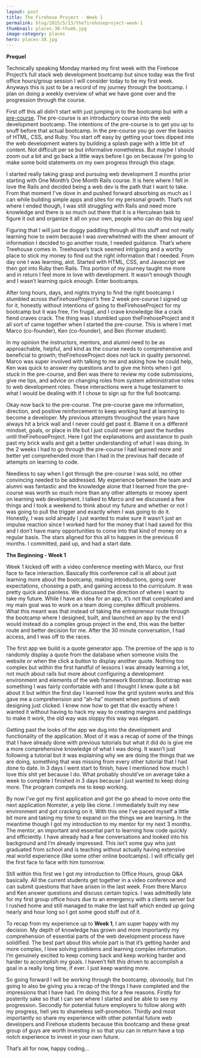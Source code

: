 ```yaml
---
layout: post
title: The Firehose Project - Week 1
permalink: blog/2015/5/13/thefirehoseproject-week-1
thumbnail: places-38-thumb.jpg
image-category: places
hero: places-38.jpg
---
```




**Prequel**

Technically speaking Monday marked my first week with the Firehose Project’s full stack web development bootcamp but since today was the first office hours/group session I will consider today to be my first week. Anyways this is just to be a record of my journey through the bootcamp. I plan on doing a weekly overview of what we have gone over and the progression through the course.

First off this all didn’t start with just jumping in to the bootcamp but with a [pre-course](http://www.thefirehoseproject.com/applicants/new). The pre-course is an introductory course into the web development bootcamp. The intentions of the pre-course is to get you up to snuff before that actual bootcamp. In the pre-course you go over the basics of HTML, CSS, and Ruby. You start off easy by getting your toes dipped into the web development waters by building a splash page with a little bit of content. Not difficult per se but informative nonetheless. But maybe I should zoom out a bit and go back a little ways before I go on because I’m going to make some bold statements on my own progress through this stage.

I started really taking grasp and pursuing web development 3 months prior starting with One Month’s One Month Rails course. It is here where I fell in love the Rails and decided being a web dev is the path that I want to take. From that moment I’ve dove in and pushed forward absorbing as much as I can while building simple apps and sites for my personal growth. That’s not where I ended though, I was still struggling with Rails and need more knowledge and there is so much out there that it is a Herculean task to figure it out and organize it all on your own, people who can do this big ups!

Figuring that I will just be doggy paddling through all this stuff and not really learning how to swim because I was overwhelmed with the sheer amount of information I decided to go another route, I needed guidance. That’s where Treehouse comes in. Treehouse’s track seemed intriguing and a worthy place to stick my money to find out the right information that I needed. From day one I was learning, alot. Started with HTML, CSS, and Javascript we then got into Ruby then Rails. This portion of my journey taught me more and in return I feel more in love with development. It wasn’t enough though and I wasn’t learning quick enough. Enter bootcamps.

After long hours, days, and nights trying to find the right bootcamp I stumbled across *theFirehoseProject’s* free 2 week pre-course I signed up for it, honestly without intentions of going to theFirehoseProject for my bootcamp but it was free, I’m frugal, and I crave knowledge like a crack fiend craves crack. The thing was I stumbled upon theFirehoseProject and it all sort of came together when I started the pre-course. This is where I met Marco (co-founder), Ken (co-founder), and Ben (former student).

In my opinion the instructors, mentors, and alumni need to be as approachable, helpful, and kind as the course needs to comprehensive and beneficial to growth; theFirehoseProject does not lack in quality personnel. Marco was super involved with talking to me and asking how he could help, Ken was quick to answer my questions and to give me hints when I got stuck in the pre-course, and Ben was there to review my code submissions, give me tips, and advice on changing roles from system administrative roles to web development roles. These interactions were a huge testament to what I would be dealing with if I chose to sign up for the full bootcamp.

Okay now back to the pre-course. The pre-course gave me information, direction, and positive reinforcement to keep working hard at learning to become a developer. My previous attempts throughout the years have always hit a brick wall and I never could get past it. Blame it on a different mindset, goals, or place in life but I just could never get past the hurdles until theFirehoseProject. Here I got the explanations and assistance to push past my brick walls and get a better understanding of what I was doing. In the 2 weeks I had to go through the pre-course I had learned more and better yet comprehended more than I had in the previous half decade of attempts on learning to code.

Needless to say when I got through the pre-course I was sold, no other convincing needed to be addressed. My experience between the team and alumni was fantastic and the knowledge alone that I learned from the pre-course was worth so much more than any other attempts or money spent on learning web development. I talked to Marco and we discussed a few things and I took a weekend to think about my future and whether or not I was going to pull the trigger and exactly when I was going to do it. Honestly, I was sold already I just wanted to make sure it wasn’t just an impulse reaction since I worked hard for the money that I had saved for this and I don’t have many opportunities to come into that kind of money on a regular basis. The stars aligned for this all to happen in the previous 6 months. I committed, paid up, and had a start date.

**The Beginning - Week 1**

Week 1 kicked off with a video conference meeting with Marco, our first face to face interaction. Basically this conference call is all about just learning more about the bootcamp, making introductions, going over expectations, choosing a path, and gaining access to the curriculum. It was pretty quick and painless. We discussed the direction of where I want to take my future. While I have an idea for an app, it’s not that complicated and my main goal was to work on a team doing complex difficult problems. What this meant was that instead of taking the entrepreneur route through the bootcamp where I designed, built, and launched an app by the end I would instead do a complex group project in the end, this was the better route and better decision for me. After the 30 minute conversation, I had access, and I was off to the races.

The first app we build is a quote generator app. The premise of the app is to randomly display a quote from the database when someone visits the website or when the click a button to display another quote. Nothing too complex but within the first handful of lessons I was already learning a lot, not much about rails but more about configuring a development environment and elements of the web framework Bootstrap. Bootstrap was something I was fairly confortable with and I thought I knew quite a bit about it but within the first day I learned how the grid system works and this gave me a comprehension and “ah-ha” moment when portions of web designing just clicked. I knew now how to get that div exactly where I wanted it without having to hack my way to creating margins and paddings to make it work, the old way was sloppy this way was elegant.

Getting past the looks of the app we dug into the development and functionality of the application. Most of it was a recap of some of the things that I have already done with previous tutorials but what it did do is give me a more comprehensive knowledge of what I was doing. It wasn’t just following a tutorial but it was explaining why we are doing the things that we are doing, something that was missing from every other tutorial that I had done to date. In 3 days I went start to finish, have I mentioned how much I love this shit yet because I do. What probably should’ve on average take a week to complete I finished in 3 days because I just wanted to keep doing more. The program compels me to keep working.

By now I’ve got my first application and got the go ahead to move onto the next application Nomster, a yelp like clone. I immediately built my new environment and got cracking on it. With this one I’ve paced myself a little bit more and taking my time to expand on the things we are learning. In the meantime though I got my introduction to my mentor for my next 3 months. The mentor, an important and essential part to learning how code quickly and efficiently. I have already had a few conversations and looked into his background and I’m already impressed. This isn’t some guy who just graduated from school and is teaching without actually having extensive real world experience (like some other online bootcamps). I will officially get the first face to face with him tomorrow.

Still within this first we I got my introduction to Office Hours, group Q&A basically. All the current students get together in a video conference and can submit questions that have arisen in the last week. From there Marco and Ken answer questions and discuss certain topics. I was admittedly late for my first group office hours due to an emergency with a clients server but I rushed home and still managed to make the last half which ended up going nearly and hour long so I got some good stuff out of it.

To recap from my experience up to **Week 1**, I am super happy with my decision. My depth of knowledge has grown and more importantly my comprehension of essential parts of the web development process have solidified. The best part about this whole part is that it’s getting harder and more complex, I love solving problems and learning complex information. I’m genuinely excited to keep coming back and keep working harder and harder to accomplish my goals. I haven’t felt this driven to accomplish a goal in a really long time, if ever. I just keep wanting more.

So going forward I will be working through the bootcamp, obviously, but I’m going to also be giving you a recap of the things I have completed and the impressions that I have had. I’m doing this for a few reasons. Firstly for posterity sake so that I can see where I started and be able to see my progression. Secondly for potential future employers to follow along with my progress, hell yes to shameless self-promotion. Thirdly and most importantly so share my experience with other potential future web developers and Firehose students because this bootcamp and these great group of guys are worth investing in so that you can in return have a top notch experience to invest in your own future.

That’s all for now, happy coding...
